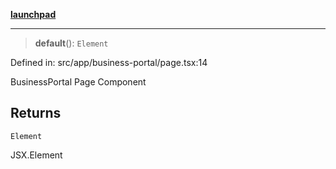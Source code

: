 [**launchpad**](index.md)

***

> **default**(): `Element`

Defined in: src/app/business-portal/page.tsx:14

BusinessPortal Page Component

## Returns

`Element`

JSX.Element
